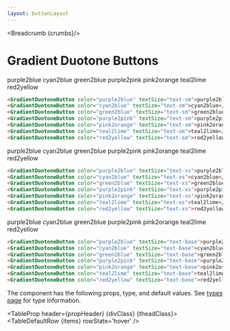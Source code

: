 ```yaml
---
layout: buttonLayout
---
```


<script>
  import Htwo from '../utils/Htwo.svelte'
  import ExampleDiv from '../utils/ExampleDiv.svelte'
  import TableProp from '../utils/TableProp.svelte'
  import TableDefaultRow from '../utils/TableDefaultRow.svelte'
  import { GradientDuotoneButton, Breadcrumb } from '$lib/index';
  import componentProps from '../props/GradientDuotoneButton.json'
  // Props table
  let items = componentProps.props
	let propHeader = ['Name', 'Type', 'Default']
	
	let divClass='w-full relative overflow-x-auto shadow-md sm:rounded-lg py-4'
let theadClass ='text-xs text-gray-700 uppercase bg-gray-50 dark:bg-gray-700 dark:text-white'

  let crumbs = [
    {
      label:'Home',
      href:'/'
    },
    {
      label:'Buttons',
      href:'/buttons/'
    },
    {
      label:'Gradient duotone button',
      href:'/buttons/gradient-duotone'
    },
  ]
</script>

<Breadcrumb {crumbs}/>

<h1 class="text-3xl w-full dark:text-white py-8">Gradient Duotone Buttons</h1>

<Htwo label="text-sm" />

<ExampleDiv>
<GradientDuotoneButton color="purple2blue" textSize="text-sm">purple2blue</GradientDuotoneButton>
<GradientDuotoneButton color="cyan2blue" textSize="text-sm">cyan2blue</GradientDuotoneButton>
<GradientDuotoneButton color="green2blue" textSize="text-sm">green2blue</GradientDuotoneButton>
<GradientDuotoneButton color="purple2pink" textSize="text-sm">purple2pink</GradientDuotoneButton>
<GradientDuotoneButton color="pink2orange" textSize="text-sm">pink2orange</GradientDuotoneButton>
<GradientDuotoneButton color="teal2lime" textSize="text-sm">teal2lime</GradientDuotoneButton>
<GradientDuotoneButton color="red2yellow" textSize="text-sm">red2yellow</GradientDuotoneButton>
</ExampleDiv>

```html
<GradientDuotoneButton color="purple2blue" textSize="text-sm">purple2blue</GradientDuotoneButton>
<GradientDuotoneButton color="cyan2blue" textSize="text-sm">cyan2blue</GradientDuotoneButton>
<GradientDuotoneButton color="green2blue" textSize="text-sm">green2blue</GradientDuotoneButton>
<GradientDuotoneButton color="purple2pink" textSize="text-sm">purple2pink</GradientDuotoneButton>
<GradientDuotoneButton color="pink2orange" textSize="text-sm">pink2orange</GradientDuotoneButton>
<GradientDuotoneButton color="teal2lime" textSize="text-sm">teal2lime</GradientDuotoneButton>
<GradientDuotoneButton color="red2yellow" textSize="text-sm">red2yellow</GradientDuotoneButton>
```

<Htwo label="text-xs" />

<ExampleDiv>
<GradientDuotoneButton color="purple2blue" textSize="text-xs">purple2blue</GradientDuotoneButton>
<GradientDuotoneButton color="cyan2blue" textSize="text-xs">cyan2blue</GradientDuotoneButton>
<GradientDuotoneButton color="green2blue" textSize="text-xs">green2blue</GradientDuotoneButton>
<GradientDuotoneButton color="purple2pink" textSize="text-xs">purple2pink</GradientDuotoneButton>
<GradientDuotoneButton color="pink2orange" textSize="text-xs">pink2orange</GradientDuotoneButton>
<GradientDuotoneButton color="teal2lime" textSize="text-xs">teal2lime</GradientDuotoneButton>
<GradientDuotoneButton color="red2yellow" textSize="text-xs">red2yellow</GradientDuotoneButton>
</ExampleDiv>

```html
<GradientDuotoneButton color="purple2blue" textSize="text-xs">purple2blue</GradientDuotoneButton>
<GradientDuotoneButton color="cyan2blue" textSize="text-xs">cyan2blue</GradientDuotoneButton>
<GradientDuotoneButton color="green2blue" textSize="text-xs">green2blue</GradientDuotoneButton>
<GradientDuotoneButton color="purple2pink" textSize="text-xs">purple2pink</GradientDuotoneButton>
<GradientDuotoneButton color="pink2orange" textSize="text-xs">pink2orange</GradientDuotoneButton>
<GradientDuotoneButton color="teal2lime" textSize="text-xs">teal2lime</GradientDuotoneButton>
<GradientDuotoneButton color="red2yellow" textSize="text-xs">red2yellow</GradientDuotoneButton>
```

<Htwo label="text-base" />

<ExampleDiv>
<GradientDuotoneButton color="purple2blue" textSize="text-base">purple2blue</GradientDuotoneButton>
<GradientDuotoneButton color="cyan2blue" textSize="text-base">cyan2blue</GradientDuotoneButton>
<GradientDuotoneButton color="green2blue" textSize="text-base">green2blue</GradientDuotoneButton>
<GradientDuotoneButton color="purple2pink" textSize="text-base">purple2pink</GradientDuotoneButton>
<GradientDuotoneButton color="pink2orange" textSize="text-base">pink2orange</GradientDuotoneButton>
<GradientDuotoneButton color="teal2lime" textSize="text-base">teal2lime</GradientDuotoneButton>
<GradientDuotoneButton color="red2yellow" textSize="text-base">red2yellow</GradientDuotoneButton>
</ExampleDiv>

```html
<GradientDuotoneButton color="purple2blue" textSize="text-base">purple2blue</GradientDuotoneButton>
<GradientDuotoneButton color="cyan2blue" textSize="text-base">cyan2blue</GradientDuotoneButton>
<GradientDuotoneButton color="green2blue" textSize="text-base">green2blue</GradientDuotoneButton>
<GradientDuotoneButton color="purple2pink" textSize="text-base">purple2pink</GradientDuotoneButton>
<GradientDuotoneButton color="pink2orange" textSize="text-base">pink2orange</GradientDuotoneButton>
<GradientDuotoneButton color="teal2lime" textSize="text-base">teal2lime</GradientDuotoneButton>
<GradientDuotoneButton color="red2yellow" textSize="text-base">red2yellow</GradientDuotoneButton>
```

<Htwo label="Props" />

<p>The component has the following props, type, and default values. See <a href="/pages/types">types 
 page</a> for type information.</p>


<TableProp header={propHeader} {divClass} {theadClass}>
  <TableDefaultRow {items} rowState='hover' />
</TableProp>